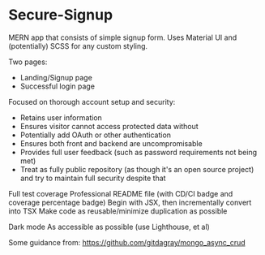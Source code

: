 # Secure-Signup

MERN app that consists of simple signup form. Uses Material UI and (potentially) SCSS for any custom styling.

Two pages:

- Landing/Signup page
- Successful login page

Focused on thorough account setup and security:

- Retains user information
- Ensures visitor cannot access protected data without
- Potentially add OAuth or other authentication
- Ensures both front and backend are uncompromisable
- Provides full user feedback (such as password requirements not being met)
- Treat as fully public repository (as though it's an open source project) and try to maintain full security despite that

Full test coverage
Professional README file (with CD/CI badge and coverage percentage badge)
Begin with JSX, then incrementally convert into TSX
Make code as reusable/minimize duplication as possible

Dark mode
As accessible as possible (use Lighthouse, et al)

Some guidance from:
https://github.com/gitdagray/mongo_async_crud
